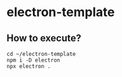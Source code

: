 
# electron-template

## How to execute?

```
cd ~/electron-template
npm i -D electron
npx electron .
```

